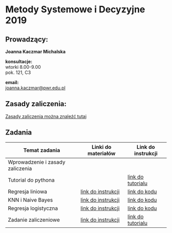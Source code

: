 # Metody Systemowe i Decyzyjne 2019


## Prowadzący:
**Joanna Kaczmar Michalska**

**konsultacje:**  
wtorki 8.00-9.00  
pok. 121, C3  

**email:**  
joanna.kaczmar@pwr.edu.pl  


## Zasady zaliczenia:
[Zasady zaliczenia można znaleźć tutaj](https://github.com/asiakaczmar/asiakaczmar.github.io/blob/master/zasady_zaliczenia_msid_2019.pdf)

## Zadania


Temat zadania | Linki do materiałów | Link do instrukcji
------------ | ------------- | -------------
Wprowadzenie i zasady zaliczenia | |
Tutorial do pythona | | [link do tutorialu](https://github.com/asiakaczmar/asiakaczmar.github.io/blob/master/python_wstep.ipynb)
Regresja liniowa | [link do instrukcji](https://github.com/asiakaczmar/asiakaczmar.github.io/blob/master/01_zad.pdf) | [link do kodu](https://github.com/asiakaczmar/asiakaczmar.github.io/tree/master/zadanie1)
KNN i Naive Bayes | [link do instrukcji]() | [link do kodu]()
Regresja logistyczna | [link do instrukcji]() | [link do kodu]()
Zadanie zaliczeniowe | [link do instrukcji]() | [link do tutorialu]()
 
